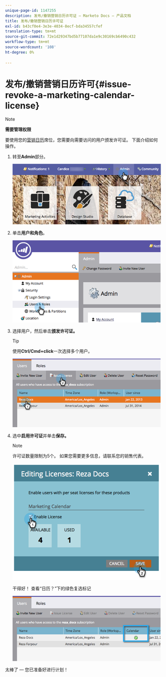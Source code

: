 ```yaml
---
unique-page-id: 1147255
description: 发布/撤销营销日历许可证 — Marketo Docs — 产品文档
title: 发布/撤销营销日历许可证
exl-id: b43cf0e4-3e3e-4034-8ecf-bda34557cfef
translation-type: tm+mt
source-git-commit: 72e1d29347bd5b77107da1e9c30169cb6490c432
workflow-type: tm+mt
source-wordcount: '108'
ht-degree: 0%

---
```


# 发布/撤销营销日历许可{#issue-revoke-a-marketing-calendar-license}

>[!NOTE]
>
>**需要管理权限**

要使用您的[营销日历](/help/marketo/product-docs/core-marketo-concepts/marketing-calendar/understanding-the-calendar/navigating-the-marketing-calendar.md)席位，您需要向需要访问的用户颁发许可证。 下面介绍如何操作。

1. 转至&#x200B;**Admin**&#x200B;部分。

   ![](assets/adminhand.png)

1. 单击&#x200B;**用户和角色**。

   ![](assets/2.png)

1. 选择用户，然后单击&#x200B;**颁发许可证。**

   >[!TIP]
   >
   >使用&#x200B;**Ctrl/Cmd+click**&#x200B;一次选择多个用户。

   ![](assets/3.png)

1. 选中&#x200B;**启用许可证**&#x200B;并单击&#x200B;**保存。**

   >[!NOTE]
   >
   >许可证数量限制为5个。 如果您需要更多信息，请联系您的销售代表。

   ![](assets/4.png)

   干得好！ 查看“日历？”下的绿色复选标记

   ![](assets/5.png)

太棒了 — 您已准备好进行计划！
